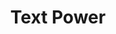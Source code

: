 ---
layout: page
title: Text Power
headline: Text messaging flows for campaigns and organizations
---